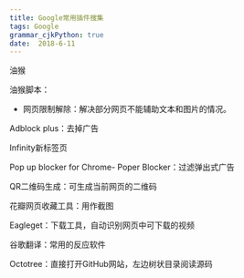 ```yaml
---
title: Google常用插件搜集
tags: Google
grammar_cjkPython: true
date:  2018-6-11
---
```



油猴

油猴脚本：
- 网页限制解除：解决部分网页不能辅助文本和图片的情况。
	
Adblock plus：去掉广告

Infinity新标签页
	
Pop up blocker for Chrome- Poper Blocker：过滤弹出式广告

QR二维码生成：可生成当前网页的二维码

花瓣网页收藏工具：用作截图

Eagleget：下载工具，自动识别网页中可下载的视频

谷歌翻译：常用的反应软件

Octotree：直接打开GitHub网站，左边树状目录阅读源码
	

